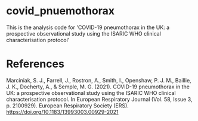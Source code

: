 # covid_pnuemothorax

This is the analysis code for 'COVID-19 pneumothorax in the UK: a prospective observational study using the ISARIC WHO clinical characterisation protocol'

# References
Marciniak, S. J., Farrell, J., Rostron, A., Smith, I., Openshaw, P. J. M., Baillie, J. K., Docherty, A., & Semple, M. G. (2021). COVID-19 pneumothorax in the UK: a prospective observational study using the ISARIC WHO clinical characterisation protocol. In European Respiratory Journal (Vol. 58, Issue 3, p. 2100929). European Respiratory Society (ERS). https://doi.org/10.1183/13993003.00929-2021
